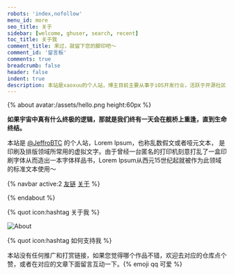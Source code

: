 ```yaml
---
robots: 'index,nofollow'
menu_id: more
seo_title: 关于
sidebar: [welcome, ghuser, search, recent]
toc_title: 关于我
comment_title: 来过，就留下您的脚印吧～
comment_id: '留言板'
comments: true
breadcrumb: false
header: false
indent: true
description: 本站是xaoxuu的个人站，博主目前主要从事于iOS开发行业，活跃于开源社区，热衷于设计和打磨美妙的东西。代表作有：ProHUD、ValueX、Stellar、心率管家等。
---
```


{% about avatar:/assets/hello.png height:60px %}

**如果宇宙中真有什么终极的逻辑，那就是我们终有一天会在舰桥上重逢，直到生命终结。**

本站是 [@JeffroBTC](https://twitter.com/JeffroBTC) 的个人站，Lorem Ipsum，也称乱数假文或者哑元文本， 是印刷及排版领域所常用的虚拟文字。由于曾经一台匿名的打印机刻意打乱了一盒印刷字体从而造出一本字体样品书，Lorem Ipsum从西元15世纪起就被作为此领域的标准文本使用～


{% navbar active:2 [友链](/friends/) [关于](/about/) %}

{% endabout %}

{% quot icon:hashtag 关于我 %}

<img alt="About" src="/assets/github-inbox-zero.svg">


{% quot icon:hashtag 如何支持我 %}

本站没有任何推广和打赏链接，如果您觉得哪个作品不错，欢迎去对应的仓库点个赞，或者在对应的文章下面留言互动一下。{% emoji qq 可爱 %}